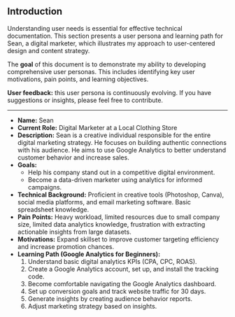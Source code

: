 ## **Introduction**
Understanding user needs is essential for effective technical documentation. This section presents a user persona and learning path for Sean, a digital marketer, which illustrates my approach to user-centered design and content strategy.

The **goal** of this document is to demonstrate my ability to developing comprehensive user personas. This includes identifying key user motivations, pain points, and learning objectives.

**User feedback:** this user persona is continuously evolving. If you have suggestions or insights, please feel free to contribute.

***

- **Name:** Sean
- **Current Role:** Digital Marketer at a Local Clothing Store
- **Description:** Sean is a creative individual responsible for the entire digital marketing strategy. He focuses on building authentic connections with his audience. He aims to use Google Analytics to better understand customer behavior and increase sales.
- **Goals:**
  - Help his company stand out in a competitive digital environment.
  - Become a data-driven marketer using analytics for informed campaigns.
- **Technical Background:** Proficient in creative tools (Photoshop, Canva), social media platforms, and email marketing software. Basic spreadsheet knowledge.
- **Pain Points:** Heavy workload, limited resources due to small company size, limited data analytics knowledge, frustration with extracting actionable insights from large datasets.
- **Motivations:** Expand skillset to improve customer targeting efficiency and increase promotion chances.
- **Learning Path (Google Analytics for Beginners):**
  1.  Understand basic digital analytics KPIs (CPA, CPC, ROAS).
  2.  Create a Google Analytics account, set up, and install the tracking code.
  3.  Become comfortable navigating the Google Analytics dashboard.
  4.  Set up conversion goals and track website traffic for 30 days.
  5.  Generate insights by creating audience behavior reports.
  6.  Adjust marketing strategy based on insights.

